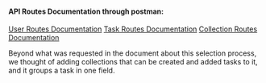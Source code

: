 #### API Routes Documentation through postman:

[User Routes Documentation](https://documenter.getpostman.com/view/26741932/2s93m8xeur)
[Task Routes Documentation](https://documenter.getpostman.com/view/26741932/2s93m8xeuu)
[Collection Routes Documentation](https://documenter.getpostman.com/view/26741932/2s93m8xeuv)

Beyond what was requested in the document about this selection process, we thought of adding collections that can be created and added tasks to it, and it groups a task in one field.